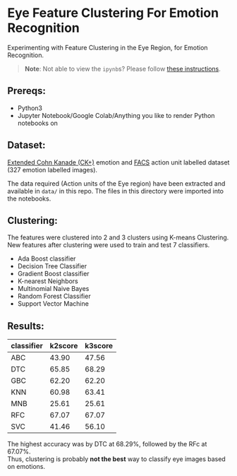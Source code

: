 # Eye Feature Clustering For Emotion Recognition
 Experimenting with Feature Clustering in the Eye Region, for Emotion Recognition.
 
> **Note**: Not able to view the `ipynb`s? Please follow [these instructions](https://github.com/iurisegtovich/PyTherm-applied-thermodynamics/issues/11#issue-184473171). 

## Prereqs:
- Python3
- Jupyter Notebook/Google Colab/Anything you like to render Python notebooks on

## Dataset:
[Extended Cohn Kanade (CK+)](https://ieeexplore.ieee.org/document/5543262) emotion and [FACS](https://en.wikipedia.org/wiki/Facial_Action_Coding_System) action unit labelled dataset (327 emotion labelled images).  

The data required (Action units of the Eye region) have been extracted and available in `data/` in this repo. The files in this directory were imported into the notebooks.

## Clustering:
The features were clustered into 2 and 3 clusters using K-means Clustering. New features after clustering were used to train and test 7 classifiers.
- Ada Boost classifier
- Decision Tree Classifier
- Gradient Boost classifier
- K-nearest Neighbors
- Multinomial Naive Bayes
- Random Forest Classifier
- Support Vector Machine

## Results:
|classifier |	k2score	| k3score |  
|-----------|---------|---------|  
|ABC	| 43.90 | 47.56 |  
|DTC	| 65.85	| 68.29 |  
|GBC	| 62.20	| 62.20 |  
|KNN	| 60.98	| 63.41 |  
|MNB	| 25.61	| 25.61 |  
|RFC	| 67.07	| 67.07 |  
|SVC	| 41.46	| 56.10 |  

The highest accuracy was by DTC at 68.29%, followed by the RFc at 67.07%.  
Thus, clustering is probably **not the best** way to classify eye images based on emotions.
